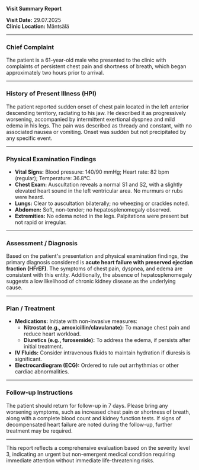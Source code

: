 

**Visit Summary Report**

**Visit Date:** 29.07.2025  
**Clinic Location:** Mäntsälä  

---

### **Chief Complaint**
The patient is a 61-year-old male who presented to the clinic with complaints of persistent chest pain and shortness of breath, which began approximately two hours prior to arrival.

---

### **History of Present Illness (HPI)**
The patient reported sudden onset of chest pain located in the left anterior descending territory, radiating to his jaw. He described it as progressively worsening, accompanied by intermittent exertional dyspnea and mild edema in his legs. The pain was described as thready and constant, with no associated nausea or vomiting. Onset was sudden but not precipitated by any specific event.

---

### **Physical Examination Findings**
- **Vital Signs:** Blood pressure: 140/90 mmHg; Heart rate: 82 bpm (regular); Temperature: 36.8°C.
- **Chest Exam:** Auscultation reveals a normal S1 and S2, with a slightly elevated heart sound in the left ventricular area. No murmurs or rubs were heard.
- **Lungs:** Clear to auscultation bilaterally; no wheezing or crackles noted.
- **Abdomen:** Soft, non-tender; no hepatosplenomegaly observed.
- **Extremities:** No edema noted in the legs. Palpitations were present but not rapid or irregular.

---

### **Assessment / Diagnosis**
Based on the patient's presentation and physical examination findings, the primary diagnosis considered is **acute heart failure with preserved ejection fraction (HFrEF)**. The symptoms of chest pain, dyspnea, and edema are consistent with this entity. Additionally, the absence of hepatosplenomegaly suggests a low likelihood of chronic kidney disease as the underlying cause.

---

### **Plan / Treatment**
- **Medications:** Initiate with non-invasive measures:
  - **Nitrostat (e.g., amoxicillin/clavulanate):** To manage chest pain and reduce heart workload.
  - **Diuretics (e.g., furosemide):** To address the edema, if persists after initial treatment.
- **IV Fluids:** Consider intravenous fluids to maintain hydration if diuresis is significant.
- **Electrocardiogram (ECG):** Ordered to rule out arrhythmias or other cardiac abnormalities.

---

### **Follow-up Instructions**
The patient should return for follow-up in 7 days. Please bring any worsening symptoms, such as increased chest pain or shortness of breath, along with a complete blood count and kidney function tests. If signs of decompensated heart failure are noted during the follow-up, further treatment may be required.

---

This report reflects a comprehensive evaluation based on the severity level 3, indicating an urgent but non-emergent medical condition requiring immediate attention without immediate life-threatening risks.